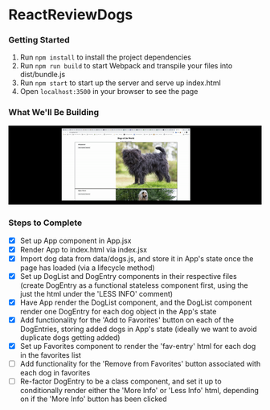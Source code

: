 # ReactReviewDogs

### Getting Started
1. Run `npm install` to install the project dependencies
2. Run `npm run build` to start Webpack and transpile your files into dist/bundle.js
3. Run `npm start` to start up the server and serve up index.html
4. Open `localhost:3500` in your browser to see the page

### What We'll Be Building
![](ReactReviewDogs.gif)

### Steps to Complete

- [X] Set up App component in App.jsx
- [X] Render App to index.html via index.jsx
- [X] Import dog data from data/dogs.js, and store it in App's state once the page has loaded (via a lifecycle method)
- [X] Set up DogList and DogEntry components in their respective files (create DogEntry as a functional stateless component first, using the just the html under the 'LESS INFO' comment)
- [X] Have App render the DogList component, and the DogList component render one DogEntry for each dog object in the App's state
- [X] Add functionality for the 'Add to Favorites' button on each of the DogEntries, storing added dogs in App's state (ideally we want to avoid duplicate dogs getting added)
- [X] Set up Favorites component to render the 'fav-entry' html for each dog in the favorites list
- [ ] Add functionality for the 'Remove from Favorites' button associated with each dog in favorites
- [ ] Re-factor DogEntry to be a class component, and set it up to conditionally render either the 'More Info' or 'Less Info' html, depending on if the 'More Info' button has been clicked
